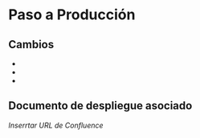 # Paso a Producción

## Cambios

 -
 -
 -

## Documento de despliegue asociado

_Inserrtar URL de Confluence_